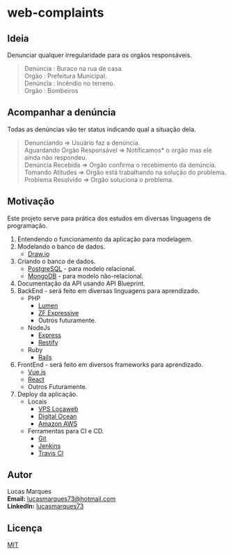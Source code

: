 # web-complaints

## Ideia

Denunciar qualquer irregularidade para os orgãos responsáveis.  
> Denúncia : Buraco na rua de casa.  
> Orgão : Prefeitura Municipal.  
> Denúncia : Incêndio no terreno.  
> Orgão : Bombeiros

## Acompanhar a denúncia

Todas as denúncias vão ter status indicando qual a situação dela.

> Denunciando => Usuário faz a denúncia.  
> Aguardando Orgão Responsável => Notificamos* o orgão mas ele ainda não respondeu.  
> Denúncia Recebida => Orgão confirma o recebimento da denúncia.  
> Tomando Atitudes => Orgão está trabalhando na solução do problema.  
> Problema Resolvido => Orgão soluciona o problema.

## Motivação

Este projeto serve para prática dos estudos em diversas linguagens de programação.

1. Entendendo o funcionamento da aplicação para modelagem.
2. Modelando o banco de dados.
    - [Draw.io](https://www.draw.io/)
3. Criando o banco de dados.
    - [PostgreSQL](https://www.postgresql.org/) - para modelo relacional.
    - [MongoDB](https://www.mongodb.com/) - para modelo não-relacional.
4. Documentação da API usando API Blueprint.
5. BackEnd - será feito em diversas linguagens para aprendizado.
    - PHP
        - [Lumen](https://lumen.laravel.com/)
        - [ZF Expressive](https://docs.zendframework.com/zend-expressive/)
        - Outros futuramente.
    - NodeJs
        - [Express](http://expressjs.com/pt-br/)
        - [Restify](http://restify.com/)
    - Ruby
        - [Rails](http://rubyonrails.org/)
6. FrontEnd - será feito em diversos frameworks para aprendizado.
    - [Vue.js](https://vuejs.org/)
    - [React](https://reactjs.org/)
    - Outros Futuramente.
7. Deploy da aplicação.
    - Locais
        - [VPS Locaweb](https://www.locaweb.com.br/cloud/vps-locaweb/)
        - [Digital Ocean](https://www.digitalocean.com/)
        - [Amazon AWS](https://aws.amazon.com/pt/)
    - Ferramentas para CI e CD.
        - [Git](https://git-scm.com/)
        - [Jenkins](https://jenkins.io/)
        - [Travis CI](https://travis-ci.org/)

## Autor

Lucas Marques  
**Email:** lucasmarques73@hotmail.com  
**LinkedIn:** [lucasmarques73](https://www.linkedin.com/in/lucasmarques73/)  

## Licença

[MIT](https://github.com/lucasmarques73/web-complaints/blob/master/LICENSE)